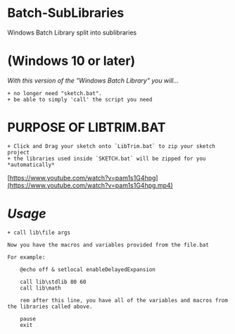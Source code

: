 # Batch-SubLibraries
Windows Batch Library split into sublibraries

# (Windows 10 or later)

*With this version of the "Windows Batch Library" you will...*
    
    + no longer need "sketch.bat".
    + be able to simply 'call' the script you need

# PURPOSE OF LIBTRIM.BAT #
    + Click and Drag your sketch onto `LibTrim.bat` to zip your sketch project
    + the libraries used inside `SKETCH.bat` will be zipped for you *automatically*

[https://www.youtube.com/watch?v=pam1s1G4hpg](https://www.youtube.com/watch?v=pam1s1G4hpg.mp4)

# *Usage* #
    + call lib\file args

    Now you have the macros and variables provided from the file.bat
    
    For example:
    
        @echo off & setlocal enableDelayedExpansion

        call lib\stdlib 80 60
        call lib\math
        
        rem after this line, you have all of the variables and macros from the libraries called above.
        
        pause
        exit
